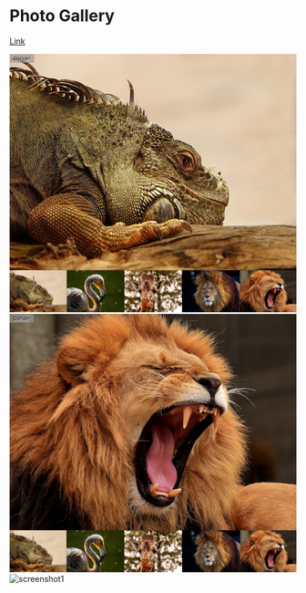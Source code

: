 # Photo Gallery 

[Link](https://coffeina.github.io/Photo.Gallery/)

![screenshot1](assets/1.png)
![screenshot2](assets/2.png)
![screenshot1](assets/3png)